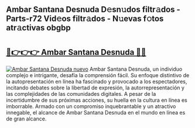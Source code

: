 ## Ambar Santana Desnuda D𝚎sn𝚞dos filtr𝚊dos - Parts-r72 Vid𝚎os filtr𝚊dos - N𝚞evas f𝚘tos atr𝚊ctivas obgbp

# <h2><a href="http://mb2qyz4.tromn.icu/?c=Ambar+Santana+Desnuda">🔗👉👉👉 Ambar Santana Desnuda 🔗🔗</a></h2>

[![Ambar Santana Desnuda nuevo](https://i.imgur.com/pEAQMta.gif)](http://mb2qyz4.tromn.icu/?c=Ambar+Santana+Desnuda)
Ambar Santana Desnuda, un individuo complejo e intrigante, desafía la comprensión fácil. Su enfoque distintivo de la autopresentación en línea ha fascinado y provocado a los espectadores, incitando debates sobre la libertad de expresión, la autorrepresentación y las complejidades de las comunidades digitales. A pesar de la incertidumbre de sus próximas acciones, su huella en la cultura en línea es imborrable. Armado con un compromiso inquebrantable y un atractivo innegable, el alcance de Ambar Santana Desnuda en el mundo en línea es de gran alcance.
